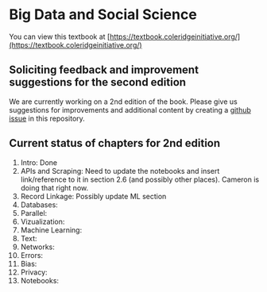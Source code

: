 # Big Data and Social Science 

You can view this textbook at [https://textbook.coleridgeinitiative.org/](https://textbook.coleridgeinitiative.org/)

## Soliciting feedback and improvement suggestions for the second edition

We are currently working on a 2nd edition of the book. Please give us suggestions for improvements and additional content by creating a [github issue](https://github.com/Coleridge-Initiative/big-data-and-social-science/issues) in this repository.

## Current status of chapters for 2nd edition

1. Intro: Done
2. APIs and Scraping: Need to update the notebooks and insert link/reference to it in section 2.6 (and possibly other places). Cameron is doing that right now.
3. Record Linkage: Possibly update ML section
4. Databases: 
5. Parallel: 
6. Vizualization:
7. Machine Learning:
8. Text:
9. Networks: 
10. Errors:
11. Bias:
12. Privacy: 
13. Notebooks: 
